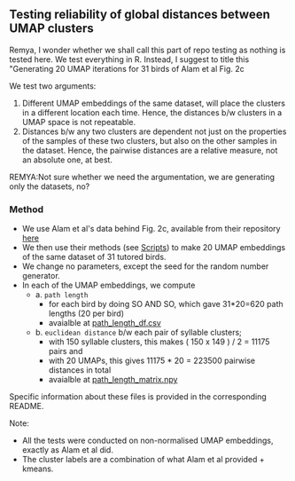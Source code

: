 ## Testing reliability of global distances between UMAP clusters 
Remya, I wonder whether we shall call this part of repo testing as nothing is tested here. We test everything in R. Instead, I suggest to title this "Generating 20 UMAP iterations for 31 birds of Alam et al Fig. 2c

We test two arguments:

1. Different UMAP embeddings of the same dataset, will place the clusters in a different location each time. Hence, the distances b/w clusters in a UMAP space is not repeatable.
2. Distances b/w any two clusters are dependent not just on the properties of the samples of these two clusters, but also on the other samples in the dataset. Hence, the pairwise distances are a relative measure, not an absolute one, at best.

REMYA:Not sure whether we need the argumentation, we are generating only the datasets, no?

### Method
-  We use Alam et al's data behind Fig. 2c, available from their repository [here](https://doi.org/10.18738/T8/WBQM4I/Q92O9A)
-  We then use their methods (see [Scripts](Scripts)) to make 20 UMAP embeddings of the same dataset of 31 tutored birds.
-  We change no parameters, except the seed for the random number generator.
-  In each of the UMAP embeddings, we compute
	- a. `path length`
		- for each bird by doing SO AND SO, which gave 31*20=620 path lengths (20 per bird)
		- avaialble at [path_length_df.csv](path_length_df.csv)
	- b. `euclidean distance` b/w each pair of syllable clusters;
		- with 150 syllable clusters, this makes ( 150 x 149 ) / 2  = 11175 pairs and
		- with 20 UMAPs, this gives 11175 * 20 = 223500 pairwise distances in total
		- avaialble at [path_length_matrix.npy](path_length_matrix.npy)

Specific information about these files is provided in the corresponding README.

Note:
- All the tests were conducted on non-normalised UMAP embeddings, exactly as Alam et al did.
- The cluster labels are a combination of what Alam et al provided + kmeans.
